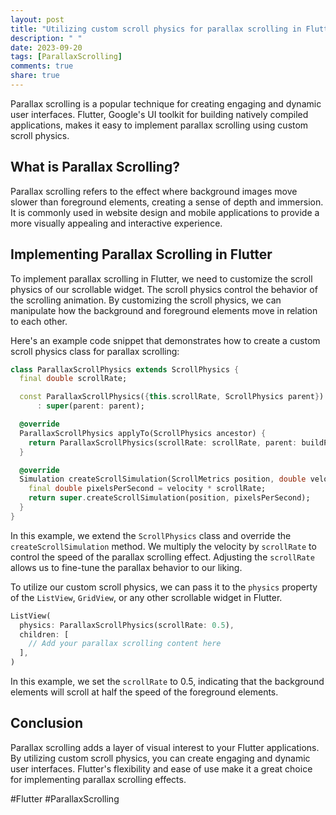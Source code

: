```yaml
---
layout: post
title: "Utilizing custom scroll physics for parallax scrolling in Flutter"
description: " "
date: 2023-09-20
tags: [ParallaxScrolling]
comments: true
share: true
---
```


Parallax scrolling is a popular technique for creating engaging and dynamic user interfaces. Flutter, Google's UI toolkit for building natively compiled applications, makes it easy to implement parallax scrolling using custom scroll physics.

## What is Parallax Scrolling?

Parallax scrolling refers to the effect where background images move slower than foreground elements, creating a sense of depth and immersion. It is commonly used in website design and mobile applications to provide a more visually appealing and interactive experience.

## Implementing Parallax Scrolling in Flutter

To implement parallax scrolling in Flutter, we need to customize the scroll physics of our scrollable widget. The scroll physics control the behavior of the scrolling animation. By customizing the scroll physics, we can manipulate how the background and foreground elements move in relation to each other.

Here's an example code snippet that demonstrates how to create a custom scroll physics class for parallax scrolling:

```dart
class ParallaxScrollPhysics extends ScrollPhysics {
  final double scrollRate;

  const ParallaxScrollPhysics({this.scrollRate, ScrollPhysics parent})
      : super(parent: parent);

  @override
  ParallaxScrollPhysics applyTo(ScrollPhysics ancestor) {
    return ParallaxScrollPhysics(scrollRate: scrollRate, parent: buildParent(ancestor));
  }

  @override
  Simulation createScrollSimulation(ScrollMetrics position, double velocity) {
    final double pixelsPerSecond = velocity * scrollRate;
    return super.createScrollSimulation(position, pixelsPerSecond);
  }
}
```

In this example, we extend the `ScrollPhysics` class and override the `createScrollSimulation` method. We multiply the velocity by `scrollRate` to control the speed of the parallax scrolling effect. Adjusting the `scrollRate` allows us to fine-tune the parallax behavior to our liking.

To utilize our custom scroll physics, we can pass it to the `physics` property of the `ListView`, `GridView`, or any other scrollable widget in Flutter.

```dart
ListView(
  physics: ParallaxScrollPhysics(scrollRate: 0.5),
  children: [
    // Add your parallax scrolling content here
  ],
)
```

In this example, we set the `scrollRate` to 0.5, indicating that the background elements will scroll at half the speed of the foreground elements.

## Conclusion

Parallax scrolling adds a layer of visual interest to your Flutter applications. By utilizing custom scroll physics, you can create engaging and dynamic user interfaces. Flutter's flexibility and ease of use make it a great choice for implementing parallax scrolling effects.

#Flutter #ParallaxScrolling